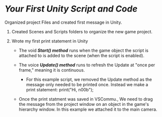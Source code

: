 # ***Your First Unity Script and Code***
Organized project Files and created first message in Unity.

1. Created Scenes and Scripts folders to organize the new game project.
    
2. Wrote my first print statement in Unity
    - The void ***Start() method*** runs when the game object the script is attached to is added to the scene (when the script is enabled).
    
    - The voice ***Update() method*** runs to refresh the Update at "once per frame," meaning it is continuous.
        - For this example script, we removed the Update method as the message only needed to be printed once. Instead we make a print statement: print("Hi, n00b");

    - Once the print statment was saved in VSCommu., We need to drag the message from the project window on an object in the game's hierarchy window. In this example we attached it to the main camera.